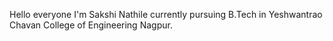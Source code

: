 Hello everyone
I'm Sakshi Nathile currently pursuing B.Tech in 
Yeshwantrao Chavan College of Engineering Nagpur. 